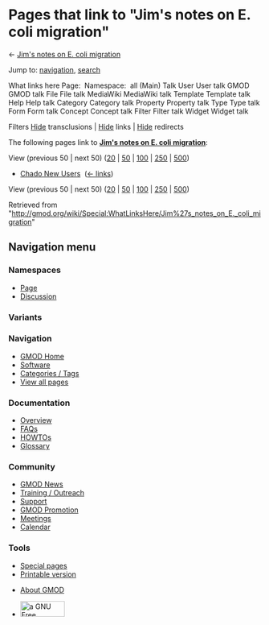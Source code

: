 <div id="mw-page-base" class="noprint">

</div>

<div id="mw-head-base" class="noprint">

</div>

<div id="content" class="mw-body" role="main">

<span id="top"></span>

<div id="mw-js-message" style="display:none;">

</div>



# <span dir="auto">Pages that link to "Jim's notes on E. coli migration"</span>

<div id="bodyContent">

<div id="contentSub">

← [Jim's notes on E. coli
migration](/wiki/Jim%27s_notes_on_E._coli_migration "Jim's notes on E. coli migration")

</div>

<div id="jump-to-nav" class="mw-jump">

Jump to: [navigation](#mw-navigation), [search](#p-search)

</div>

<div id="mw-content-text">

What links here Page:  Namespace:  all (Main) Talk User User talk GMOD
GMOD talk File File talk MediaWiki MediaWiki talk Template Template talk
Help Help talk Category Category talk Property Property talk Type Type
talk Form Form talk Concept Concept talk Filter Filter talk Widget
Widget talk

Filters
[Hide](/mediawiki/index.php?title=Special:WhatLinksHere/Jim%27s_notes_on_E._coli_migration&hidetrans=1 "Special:WhatLinksHere/Jim's notes on E. coli migration")
transclusions \|
[Hide](/mediawiki/index.php?title=Special:WhatLinksHere/Jim%27s_notes_on_E._coli_migration&hidelinks=1 "Special:WhatLinksHere/Jim's notes on E. coli migration")
links \|
[Hide](/mediawiki/index.php?title=Special:WhatLinksHere/Jim%27s_notes_on_E._coli_migration&hideredirs=1 "Special:WhatLinksHere/Jim's notes on E. coli migration")
redirects

The following pages link to **[Jim's notes on E. coli
migration](/wiki/Jim%27s_notes_on_E._coli_migration "Jim's notes on E. coli migration")**:

View (previous 50 \| next 50)
([20](/mediawiki/index.php?title=Special:WhatLinksHere/Jim%27s_notes_on_E._coli_migration&limit=20 "Special:WhatLinksHere/Jim's notes on E. coli migration")
\|
[50](/mediawiki/index.php?title=Special:WhatLinksHere/Jim%27s_notes_on_E._coli_migration&limit=50 "Special:WhatLinksHere/Jim's notes on E. coli migration")
\|
[100](/mediawiki/index.php?title=Special:WhatLinksHere/Jim%27s_notes_on_E._coli_migration&limit=100 "Special:WhatLinksHere/Jim's notes on E. coli migration")
\|
[250](/mediawiki/index.php?title=Special:WhatLinksHere/Jim%27s_notes_on_E._coli_migration&limit=250 "Special:WhatLinksHere/Jim's notes on E. coli migration")
\|
[500](/mediawiki/index.php?title=Special:WhatLinksHere/Jim%27s_notes_on_E._coli_migration&limit=500 "Special:WhatLinksHere/Jim's notes on E. coli migration"))

- [Chado New Users](/wiki/Chado_New_Users "Chado New Users") ‎
  <span class="mw-whatlinkshere-tools">([←
  links](/mediawiki/index.php?title=Special:WhatLinksHere&target=Chado+New+Users "Special:WhatLinksHere"))</span>

View (previous 50 \| next 50)
([20](/mediawiki/index.php?title=Special:WhatLinksHere/Jim%27s_notes_on_E._coli_migration&limit=20 "Special:WhatLinksHere/Jim's notes on E. coli migration")
\|
[50](/mediawiki/index.php?title=Special:WhatLinksHere/Jim%27s_notes_on_E._coli_migration&limit=50 "Special:WhatLinksHere/Jim's notes on E. coli migration")
\|
[100](/mediawiki/index.php?title=Special:WhatLinksHere/Jim%27s_notes_on_E._coli_migration&limit=100 "Special:WhatLinksHere/Jim's notes on E. coli migration")
\|
[250](/mediawiki/index.php?title=Special:WhatLinksHere/Jim%27s_notes_on_E._coli_migration&limit=250 "Special:WhatLinksHere/Jim's notes on E. coli migration")
\|
[500](/mediawiki/index.php?title=Special:WhatLinksHere/Jim%27s_notes_on_E._coli_migration&limit=500 "Special:WhatLinksHere/Jim's notes on E. coli migration"))

</div>

<div class="printfooter">

Retrieved from
"<http://gmod.org/wiki/Special:WhatLinksHere/Jim%27s_notes_on_E._coli_migration>"

</div>

<div id="catlinks" class="catlinks catlinks-allhidden">

</div>

<div class="visualClear">

</div>

</div>

</div>

<div id="mw-navigation">

## Navigation menu

<div id="mw-head">



<div id="left-navigation">

<div id="p-namespaces" class="vectorTabs" role="navigation"
aria-labelledby="p-namespaces-label">

### Namespaces

- <span id="ca-nstab-main"><a href="/wiki/Jim%27s_notes_on_E._coli_migration" accesskey="c"
  title="View the content page [c]">Page</a></span>
- <span id="ca-talk"><a
  href="/mediawiki/index.php?title=Talk:Jim%27s_notes_on_E._coli_migration&amp;action=edit&amp;redlink=1"
  accesskey="t"
  title="Discussion about the content page [t]">Discussion</a></span>

</div>

<div id="p-variants" class="vectorMenu emptyPortlet" role="navigation"
aria-labelledby="p-variants-label">

### 

### Variants[](#)

<div class="menu">

</div>

</div>

</div>

<div id="right-navigation">





</div>



</div>

</div>

</div>

<div id="mw-panel">

<div id="p-logo" role="banner">

<a href="/wiki/Main_Page"
style="background-image: url(http://gmod.org/images/GMOD-cogs.png);"
title="Visit the main page"></a>

</div>

<div id="p-Navigation" class="portal" role="navigation"
aria-labelledby="p-Navigation-label">

### Navigation

<div class="body">

- <span id="n-GMOD-Home">[GMOD Home](/wiki/Main_Page)</span>
- <span id="n-Software">[Software](/wiki/GMOD_Components)</span>
- <span id="n-Categories-.2F-Tags">[Categories /
  Tags](/wiki/Categories)</span>
- <span id="n-View-all-pages">[View all
  pages](/wiki/Special:AllPages)</span>

</div>

</div>

<div id="p-Documentation" class="portal" role="navigation"
aria-labelledby="p-Documentation-label">

### Documentation

<div class="body">

- <span id="n-Overview">[Overview](/wiki/Overview)</span>
- <span id="n-FAQs">[FAQs](/wiki/Category:FAQ)</span>
- <span id="n-HOWTOs">[HOWTOs](/wiki/Category:HOWTO)</span>
- <span id="n-Glossary">[Glossary](/wiki/Glossary)</span>

</div>

</div>

<div id="p-Community" class="portal" role="navigation"
aria-labelledby="p-Community-label">

### Community

<div class="body">

- <span id="n-GMOD-News">[GMOD News](/wiki/GMOD_News)</span>
- <span id="n-Training-.2F-Outreach">[Training /
  Outreach](/wiki/Training_and_Outreach)</span>
- <span id="n-Support">[Support](/wiki/Support)</span>
- <span id="n-GMOD-Promotion">[GMOD
  Promotion](/wiki/GMOD_Promotion)</span>
- <span id="n-Meetings">[Meetings](/wiki/Meetings)</span>
- <span id="n-Calendar">[Calendar](/wiki/Calendar)</span>

</div>

</div>

<div id="p-tb" class="portal" role="navigation"
aria-labelledby="p-tb-label">

### Tools

<div class="body">

- <span id="t-specialpages"><a href="/wiki/Special:SpecialPages" accesskey="q"
  title="A list of all special pages [q]">Special pages</a></span>
- <span id="t-print"><a
  href="/mediawiki/index.php?title=Special:WhatLinksHere/Jim%27s_notes_on_E._coli_migration&amp;printable=yes"
  rel="alternate" accesskey="p"
  title="Printable version of this page [p]">Printable version</a></span>

</div>

</div>

</div>

</div>

<div id="footer" role="contentinfo">

- <span id="footer-places-about">[About
  GMOD](/wiki/GMOD:About "GMOD:About")</span>

<!-- -->

- <span id="footer-copyrightico">[<img src="http://www.gnu.org/graphics/gfdl-logo-small.png" width="88"
  height="31" alt="a GNU Free Documentation License" />](http://www.gnu.org/licenses/fdl-1.3.html)</span>


<div style="clear:both">

</div>

</div>
